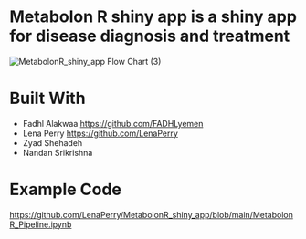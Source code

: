 # Metabolon R shiny app is a shiny app for disease diagnosis and treatment
![MetabolonR_shiny_app Flow Chart (3)](https://github.com/LenaPerry/MetabolonR_shiny_app/assets/113261545/94e280d3-eb48-418c-a4d6-f65171abe6c5)


# Built With
* Fadhl Alakwaa https://github.com/FADHLyemen 
* Lena Perry https://github.com/LenaPerry
* Zyad Shehadeh
* Nandan Srikrishna

# Example Code
https://github.com/LenaPerry/MetabolonR_shiny_app/blob/main/MetabolonR_Pipeline.ipynb 
